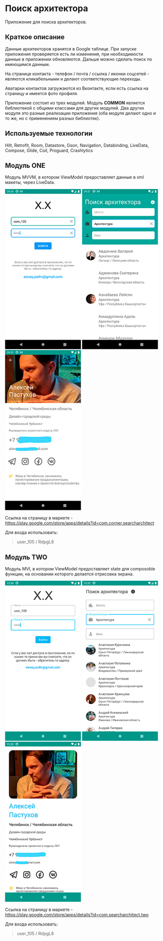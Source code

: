 # Поиск архитектора
Приложение для поиска архитекторов.

## Краткое описание
Данные архитекторов хранятся в Google таблице. При запуске приложения проверяется есть ли изменения,
при необходимости данные в приложении обновляются. Дальше можно сделать поиск по имеющимся данным.

На странице контакта - телефон / почта / ссылка / иконки соцсетей - являются кликабельными и делают соответствующие переходы.

Аватарки контактов загружаются из Вконтакте, если есть ссылка на страницу и имеется фото профиля.

Приложение состоит из трех модулей. Модуль **COMMON** является библиотекой с общими классами для других модулей. Два других модуля это разные реализации приложения (оба модуля делают одно и то же, но с применением разных библиотек).

## Используемые технологии
Hilt, Retrofit, Room, Datastore, Gson, Navigation, Databinding, LiveData, Compose, Glide, Coil, Proguard, Crashlytics

## Модуль ONE
Модуль MVVM, в котором ViewModel предоставляет данные в xml макеты, через LiveData.

![search](https://github.com/kulikovman/CornerArchitect/blob/develop/one/screenshots/login.jpg)
![search](https://github.com/kulikovman/CornerArchitect/blob/develop/one/screenshots/search.jpg)
![search](https://github.com/kulikovman/CornerArchitect/blob/develop/one/screenshots/detail.jpg)

Ссылка на страницу в маркете - https://play.google.com/store/apps/details?id=com.corner.searcharchitect

Для входа использовать:
>user_105 / RdpgL8

## Модуль TWO
Модуль MVI, в котором ViewModel предоставляет state для composoble функции, на основании которого делается отрисовка экрана.

![search](https://github.com/kulikovman/CornerArchitect/blob/develop/two/screenshots/login.jpg)
![search](https://github.com/kulikovman/CornerArchitect/blob/develop/two/screenshots/search.jpg)
![search](https://github.com/kulikovman/CornerArchitect/blob/develop/two/screenshots/detail.jpg)

Ссылка на страницу в маркете - https://play.google.com/store/apps/details?id=com.searcharchitect.two

Для входа использовать:
>user_105 / RdpgL8
